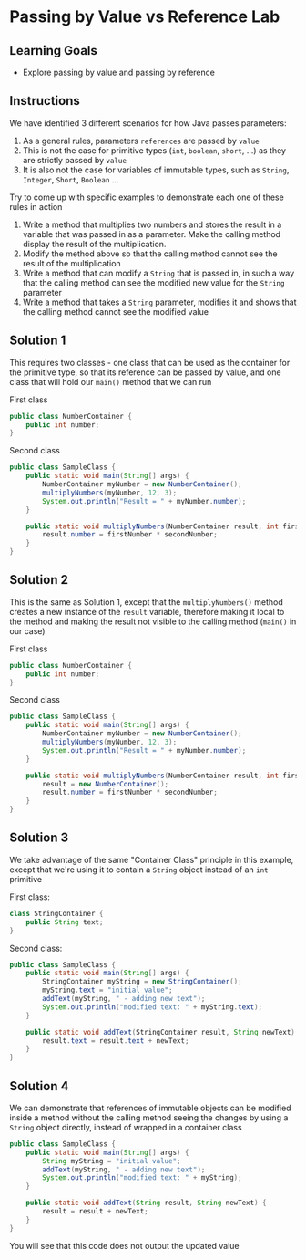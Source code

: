 # Passing by Value vs Reference Lab

## Learning Goals

- Explore passing by value and passing by reference

## Instructions

We have identified 3 different scenarios for how Java passes parameters:

1. As a general rules, parameters `references` are passed by `value`
2. This is not the case for primitive types (`int`, `boolean`, `short`, ...) as
   they are strictly passed by `value`
3. It is also not the case for variables of immutable types, such as `String`,
   `Integer`, `Short`, `Boolean` ...

Try to come up with specific examples to demonstrate each one of these rules in
action

1. Write a method that multiplies two numbers and stores the result in a
   variable that was passed in as a parameter. Make the calling method display
   the result of the multiplication.
2. Modify the method above so that the calling method cannot see the result of
   the multiplication
3. Write a method that can modify a `String` that is passed in, in such a way
   that the calling method can see the modified new value for the `String`
   parameter
4. Write a method that takes a `String` parameter, modifies it and shows that
   the calling method cannot see the modified value

## Solution 1

This requires two classes - one class that can be used as the container for the
primitive type, so that its reference can be passed by value, and one class that
will hold our `main()` method that we can run

First class

```java
public class NumberContainer {
    public int number;
}
```

Second class

```java
public class SampleClass {
    public static void main(String[] args) {
        NumberContainer myNumber = new NumberContainer();
        multiplyNumbers(myNumber, 12, 3);
        System.out.println("Result = " + myNumber.number);
    }

    public static void multiplyNumbers(NumberContainer result, int firstNumber, int secondNumber) {
        result.number = firstNumber * secondNumber;
    }
}
```

## Solution 2

This is the same as Solution 1, except that the `multiplyNumbers()` method
creates a new instance of the `result` variable, therefore making it local to
the method and making the result not visible to the calling method (`main()` in
our case)

First class

```java
public class NumberContainer {
    public int number;
}
```

Second class

```java
public class SampleClass {
    public static void main(String[] args) {
        NumberContainer myNumber = new NumberContainer();
        multiplyNumbers(myNumber, 12, 3);
        System.out.println("Result = " + myNumber.number);
    }

    public static void multiplyNumbers(NumberContainer result, int firstNumber, int secondNumber) {
        result = new NumberContainer();
        result.number = firstNumber * secondNumber;
    }
}
```

## Solution 3

We take advantage of the same "Container Class" principle in this example,
except that we're using it to contain a `String` object instead of an `int`
primitive

First class:

```java
class StringContainer {
    public String text;
}
```

Second class:

```java
public class SampleClass {
    public static void main(String[] args) {
        StringContainer myString = new StringContainer();
        myString.text = "initial value";
        addText(myString, " - adding new text");
        System.out.println("modified text: " + myString.text);
    }

    public static void addText(StringContainer result, String newText) {
        result.text = result.text + newText;
    }
}
```

## Solution 4

We can demonstrate that references of immutable objects can be modified inside a
method without the calling method seeing the changes by using a `String` object
directly, instead of wrapped in a container class

```java
public class SampleClass {
    public static void main(String[] args) {
        String myString = "initial value";
        addText(myString, " - adding new text");
        System.out.println("modified text: " + myString);
    }

    public static void addText(String result, String newText) {
        result = result + newText;
    }
}
```

You will see that this code does not output the updated value
